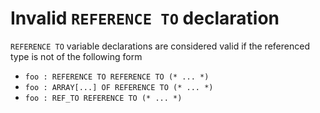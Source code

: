 # Invalid `REFERENCE TO` declaration

`REFERENCE TO` variable declarations are considered valid if the referenced type is not of the following form
* `foo : REFERENCE TO REFERENCE TO (* ... *)`
* `foo : ARRAY[...] OF REFERENCE TO (* ... *)`
* `foo : REF_TO REFERENCE TO (* ... *)`